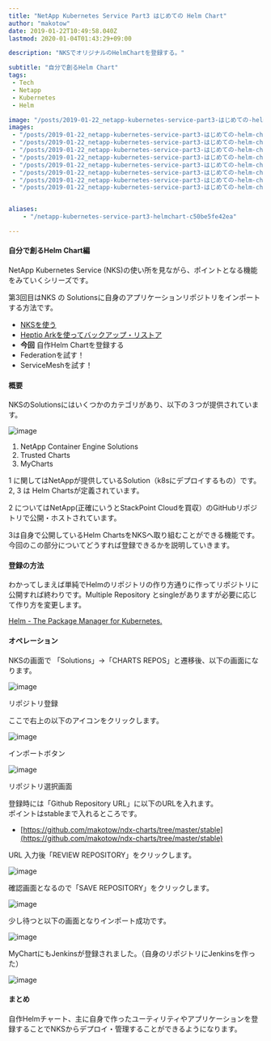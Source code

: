 ```yaml
---
title: "NetApp Kubernetes Service Part3 はじめての Helm Chart"
author: "makotow"
date: 2019-01-22T10:49:58.040Z
lastmod: 2020-01-04T01:43:29+09:00

description: "NKSでオリジナルのHelmChartを登録する。"

subtitle: "自分で創るHelm Chart"
tags:
 - Tech
 - Netapp
 - Kubernetes
 - Helm

image: "/posts/2019-01-22_netapp-kubernetes-service-part3-はじめての-helm-chart/images/2.jpeg" 
images:
 - "/posts/2019-01-22_netapp-kubernetes-service-part3-はじめての-helm-chart/images/1.jpeg"
 - "/posts/2019-01-22_netapp-kubernetes-service-part3-はじめての-helm-chart/images/2.jpeg"
 - "/posts/2019-01-22_netapp-kubernetes-service-part3-はじめての-helm-chart/images/3.jpeg"
 - "/posts/2019-01-22_netapp-kubernetes-service-part3-はじめての-helm-chart/images/4.jpeg"
 - "/posts/2019-01-22_netapp-kubernetes-service-part3-はじめての-helm-chart/images/5.jpeg"
 - "/posts/2019-01-22_netapp-kubernetes-service-part3-はじめての-helm-chart/images/6.jpeg"
 - "/posts/2019-01-22_netapp-kubernetes-service-part3-はじめての-helm-chart/images/7.jpeg"
 - "/posts/2019-01-22_netapp-kubernetes-service-part3-はじめての-helm-chart/images/8.jpeg"


aliases:
    - "/netapp-kubernetes-service-part3-helmchart-c50be5fe42ea"

---
```


#### 自分で創るHelm Chart編

NetApp Kubernetes Service (NKS)の使い所を見ながら、ポイントとなる機能をみていくシリーズです。

第3回目はNKS の Solutionsに自身のアプリケーションリポジトリをインポートする方法です。

*   [NKSを使う](https://medium.com/makotows-blog/netapp-kubernetes-service-part1-nks-179211138638)
*   [Heptio Arkを使ってバックアップ・リストア](https://medium.com/makotows-blog/netapp-kubernetes-service-part2-kubernetes-backup-restore-with-heptio-ark-a0b5e24597c1)
*   **今回** 自作Helm Chartを登録する
*   Federationを試す！
*   ServiceMeshを試す！

#### 概要

NKSのSolutionsにはいくつかのカテゴリがあり、以下の３つが提供されています。


![image](/posts/2019-01-22_netapp-kubernetes-service-part3-はじめての-helm-chart/images/1.jpeg#layoutTextWidth)



1.  NetApp Container Engine Solutions
2.  Trusted Charts
3.  MyCharts

1 に関してはNetAppが提供しているSolution（k8sにデプロイするもの）です。  
 2, 3 は Helm Chartsが定義されています。

2 についてはNetApp(正確にいうとStackPoint Cloudを買収）のGitHubリポジトリで公開・ホストされています。

3は自身で公開しているHelm ChartsをNKSへ取り組むことができる機能です。  
 今回のこの部分についてどうすれば登録できるかを説明していきます。

#### 登録の方法

わかってしまえば単純でHelmのリポジトリの作り方通りに作ってリポジトリに公開すれば終わりです。Multiple Repository とsingleがありますが必要に応じて作り方を変更します。

[Helm - The Package Manager for Kubernetes.](https://docs.helm.sh/developing_charts/)


#### オペレーション

NKSの画面で 「Solutions」-&gt;「CHARTS REPOS」と遷移後、以下の画面になります。


![image](/posts/2019-01-22_netapp-kubernetes-service-part3-はじめての-helm-chart/images/2.jpeg#layoutTextWidth)

リポジトリ登録



ここで右上の以下のアイコンをクリックします。


![image](/posts/2019-01-22_netapp-kubernetes-service-part3-はじめての-helm-chart/images/3.jpeg#layoutTextWidth)

インポートボタン



![image](/posts/2019-01-22_netapp-kubernetes-service-part3-はじめての-helm-chart/images/4.jpeg#layoutTextWidth)

リポジトリ選択画面



登録時には「Github Repository URL」に以下のURLを入れます。  
 ポイントはstableまで入れるところです。

*   [https://github.com/makotow/ndx-charts/tree/master/stable](https://github.com/makotow/ndx-charts/tree/master/stable)

URL 入力後「REVIEW REPOSITORY」をクリックします。


![image](/posts/2019-01-22_netapp-kubernetes-service-part3-はじめての-helm-chart/images/5.jpeg#layoutTextWidth)



確認画面となるので「SAVE REPOSITORY」をクリックします。


![image](/posts/2019-01-22_netapp-kubernetes-service-part3-はじめての-helm-chart/images/6.jpeg#layoutTextWidth)



少し待つと以下の画面となりインポート成功です。


![image](/posts/2019-01-22_netapp-kubernetes-service-part3-はじめての-helm-chart/images/7.jpeg#layoutTextWidth)



MyChartにもJenkinsが登録されました。（自身のリポジトリにJenkinsを作った）


![image](/posts/2019-01-22_netapp-kubernetes-service-part3-はじめての-helm-chart/images/8.jpeg#layoutTextWidth)



#### まとめ

自作Helmチャート、主に自身で作ったユーティリティやアプリケーションを登録することでNKSからデプロイ・管理することができるようになります。
